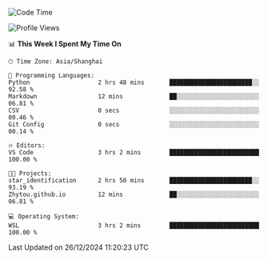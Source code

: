 <!--START_SECTION:waka-->
![Code Time](http://img.shields.io/badge/Code%20Time-2%2C158%20hrs%209%20mins-blue)

![Profile Views](http://img.shields.io/badge/Profile%20Views-2-blue)

📊 **This Week I Spent My Time On** 

```text
🕑︎ Time Zone: Asia/Shanghai

💬 Programming Languages: 
Python                   2 hrs 48 mins       ███████████████████████░░   92.58 % 
Markdown                 12 mins             ██░░░░░░░░░░░░░░░░░░░░░░░   06.81 % 
CSV                      0 secs              ░░░░░░░░░░░░░░░░░░░░░░░░░   00.46 % 
Git Config               0 secs              ░░░░░░░░░░░░░░░░░░░░░░░░░   00.14 % 

🔥 Editors: 
VS Code                  3 hrs 2 mins        █████████████████████████   100.00 % 

🐱‍💻 Projects: 
star_identification      2 hrs 50 mins       ███████████████████████░░   93.19 % 
Zhytou.github.io         12 mins             ██░░░░░░░░░░░░░░░░░░░░░░░   06.81 % 

💻 Operating System: 
WSL                      3 hrs 2 mins        █████████████████████████   100.00 % 
```


 Last Updated on 26/12/2024 11:20:23 UTC
<!--END_SECTION:waka-->